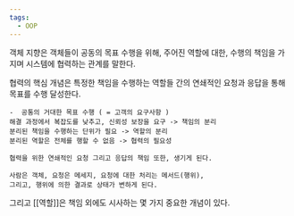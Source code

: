 ```yaml
---
tags:
  - OOP
---
```

객체 지향은 객체들이 공동의 목표 수행을 위해,
주어진 역할에 대한, 수행의 책임을 가지며 시스템에 협력하는 관계를 말한다.

협력의 핵심 개념은 특정한 책임을 수행하는 역할들 간의 연쇄적인 요청과 응답을 통해 목표를 수행 달성한다.
```
-  공통의 거대한 목표 수행 ( = 고객의 요구사항 )
해결 과정에서 복잡도를 낮추고, 신뢰성 보장을 요구 -> 책임의 분리
분리된 책임을 수행하는 단위가 필요 -> 역할의 분리
분리된 역할은 전체를 행할 수 없음 -> 협력의 필요성

협력을 위한 연쇄적인 요청 그리고 응답의 책임 또한, 생기게 된다.

사람은 객체, 요청은 메세지, 요청에 대한 처리는 메서드(행위), 
그리고, 행위에 의한 결과로 상태가 변하게 된다.
```

그리고 [[역할]]은 책임 외에도 시사하는 몇 가지 중요한 개념이 있다.